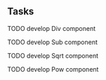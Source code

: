 ## Tasks

TODO develop Div component

TODO develop Sub component

TODO develop Sqrt component

TODO develop Pow component